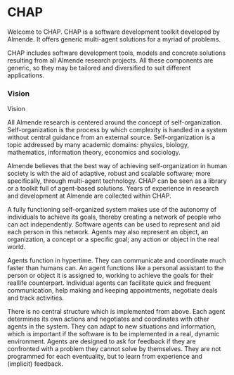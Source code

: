 CHAP
===
 
Welcome to CHAP. CHAP is a software development toolkit developed by Almende. 
It offers generic multi-agent solutions for a myriad of problems.
 
CHAP includes software development tools, models and concrete solutions 
resulting from all Almende research projects. All these components are generic, 
so they may be tailored and diversified to suit different applications.

### Vision

Vision
 
All Almende research is centered around the concept of self-organization. 
Self-organization is the process by which complexity is handled in a system 
without central guidance from an external source. Self-organization is a topic 
addressed by many academic domains: physics, biology, mathematics, information 
theory, economics and sociology.
 
Almende believes that the best way of achieving self-organization in human 
society is with the aid of adaptive, robust and scalable software; more 
specifically, through multi-agent technology. CHAP can be seen as a library or 
a toolkit full of agent-based solutions. Years of experience in research and 
development at Almende are collected within CHAP.
 
A fully functioning self-organized system makes use of the autonomy of 
individuals to achieve its goals, thereby creating a network of people who can 
act independently. Software agents can be used to represent and aid each person 
in this network. Agents may also represent an object, an organization, a 
concept or a specific goal; any action or object in the real world.

Agents function in hypertime. They can communicate and coordinate much faster 
than humans can. An agent functions like a personal assistant to the person or 
object it is assigned to, working to achieve the goals for their reallife 
counterpart. Individual agents can facilitate quick and frequent communication, 
help making and keeping appointments, negotiate deals and track activities.
 
There is no central structure which is implemented from above. Each agent 
determines its own actions and negotiates and coordinates with other agents in 
the system. They can adapt to new situations and information, which is 
important if the software is to be implemented in a real, dynamic environment. 
Agents are designed to ask for feedback if they are confronted with a problem 
they cannot solve by themselves. They are not programmed for each eventuality, 
but to learn from experience and (implicit) feedback.
